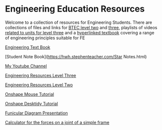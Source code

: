 # Engineering Education Resources

Welcome to a collection of resources for Engineering Students.
There are collections of files and links for [BTEC level two](https://www.pearltrees.com/t/level-two-btec-firsts/id32899932) and [three](https://www.pearltrees.com/t/fe-btec-engineering/id18194064), playlists of videos [related to units for level three](https://www.youtube.com/channel/UCkUteM1llAK8h7A5jzsCnKQ/playlists) and a [hyperlinked textbook](https://hwh.stephenteacher.com/txtbook.html) covering a range of engineering principles suitable for FE <br>

[Engineering Text Book](https://hwh.stephenteacher.com/txtbook.html)<br>

[Student Note Book](https://hwh.stephenteacher.com/Star Notes.html)<br>

[My Youtube Channel](https://www.youtube.com/channel/UCkUteM1llAK8h7A5jzsCnKQ/playlists)

[Engineering Resources Level Three](https://www.pearltrees.com/t/fe-btec-engineering/id18194064)<br>

[Engineering Resources Level Two](https://www.pearltrees.com/t/level-two-btec-firsts/id32899932)<br>

[Onshape Mouse Tutorial](https://hwh.stephenteacher.com/Onshape%20Mouse%20Tutorial.html)

[Onshape Desktidy Tutorial](https://hwh.stephenteacher.com/Onshape%20desk%20tidy%20tutorial.html)

[Funicular Diagram Presentation](https://hwh.stephenteacher.com/howtoFunincular.html)

[Calculator for the forces on a joint of a simple frame](https://hwh.stephenteacher.com/Simple%20Frame%20Calc.html)
